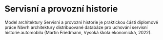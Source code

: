 # Servisní a provozní historie
Model architektury Servisní a provozní historie je praktickou částí diplomové práce Návrh architektury distribuované databáze pro uchování servisní historie automobilu (Martin Friedmann, Vysoká škola ekonomická, 2022).
